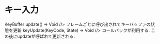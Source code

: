 # キー入力

KeyBuffer
update() -> Void //> フレームごとに呼び出されてキーバッファの状態を更新
keyUpdate(KeyCode, State) -> Void //> コールバックが利用する. この後にupdateが呼ばれて更新される.


